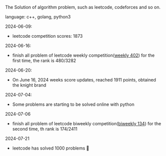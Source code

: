 The Solution of algorithm problem, such as leetcode, codeforces and so on.

language: c++, golang, python3

2024-06-09:

- leetcode competition scores: 1873

2024-06-16:

- finish all problem of leetcode weekly competition([weekly 402](https://leetcode.cn/contest/weekly-contest-402/)) for the first time, the rank is 480/3282

2024-06-20:

- On June 16, 2024 weeks score updates, reached 1911 points, obtained the knight brand

2024-07-04:

- Some problems are starting to be solved online with python

2024-07-06

- finish all problem of leetcode biweekly competition([biweekly 134](https://leetcode.cn/contest/biweekly-contest-134/)) for the second time, th rank is 174/2411

2024-07-21

- leetcode has solved 1000 problems 🎈
